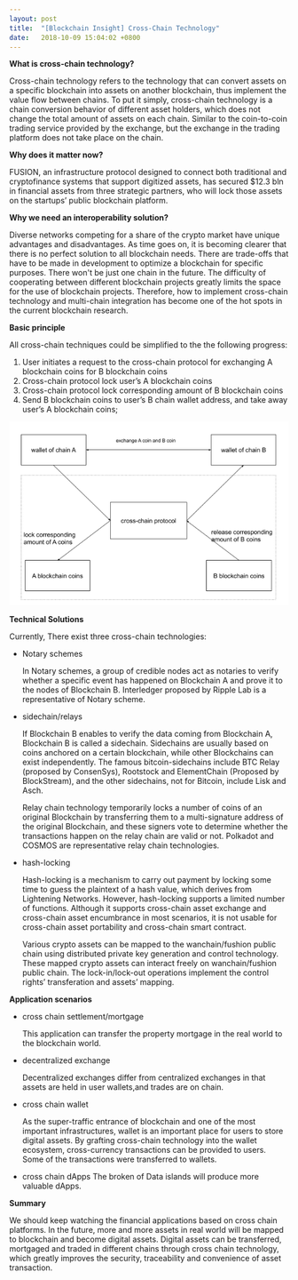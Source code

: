 ```yaml
---
layout: post
title:  "[Blockchain Insight] Cross-Chain Technology"
date:   2018-10-09 15:04:02 +0800
---
```


**What is cross-chain technology?**

Cross-chain technology refers to the technology that can convert assets on a specific blockchain into assets on another blockchain, thus implement  the value flow between chains. To put it simply, cross-chain technology is a chain conversion behavior of different asset holders, which does not change the total amount of assets on each chain. Similar to the coin-to-coin trading service provided by the exchange,  but the exchange in the trading platform does not take place on the chain.

**Why does it matter now?**

FUSION, an infrastructure protocol designed to connect both traditional and cryptofinance systems that support digitized assets, has secured $12.3 bln in financial assets from three strategic partners, who will lock those assets on the startups’ public blockchain platform.

**Why we need an interoperability solution?**

Diverse networks competing for a share of the crypto market have unique advantages and disadvantages. As time goes on, it is becoming clearer that there is no perfect solution to all blockchain needs. There are trade-offs that have to be made in development to optimize a blockchain for specific purposes. There won't be just one chain in the future.
The difficulty of cooperating between different blockchain projects greatly limits the space for the use of blockchain projects. Therefore, how to implement cross-chain technology and multi-chain integration has become one of the hot spots in the current blockchain research.


**Basic principle**

All cross-chain techniques could be simplified to the the following progress:

1. User initiates a request to the cross-chain protocol for exchanging A blockchain coins for B blockchain coins 
2. Cross-chain protocol lock user’s A blockchain coins
3. Cross-chain protocol lock corresponding amount of B blockchain coins
4. Send B blockchain coins to user’s B chain wallet address, and take away user’s A blockchain coins;

![](/assets/img/2018-10-09-cross-chain-1.png)

**Technical Solutions**

Currently, There exist three cross-chain technologies: 

- Notary schemes

	In Notary schemes, a group of credible nodes act as notaries to verify whether a specific event has happened on Blockchain A and prove it to the nodes of Blockchain B. Interledger proposed by Ripple Lab is a representative of Notary scheme.

- sidechain/relays

	If Blockchain B enables to verify the data coming from Blockchain A, Blockchain B is called a sidechain. Sidechains are usually based on coins anchored on a certain blockchain, while other Blockchains can exist independently. The famous bitcoin-sidechains include BTC Relay (proposed by ConsenSys), Rootstock and ElementChain (Proposed by BlockStream), and the other sidechains, not for Bitcoin, include Lisk and Asch. 
	
	Relay chain technology temporarily locks a number of coins of an original Blockchain by transferring them to a multi-signature address of the original Blockchain, and these signers vote to determine whether the transactions happen on the relay chain are valid or not. Polkadot and COSMOS are representative relay chain technologies.

- hash-locking

	Hash-locking is a mechanism to carry out payment by locking some time to guess the plaintext of a hash value, which derives from Lightening Networks. However, hash-locking supports a limited number of functions. Although it supports cross-chain asset exchange and cross-chain asset encumbrance in most scenarios, it is not usable for cross-chain asset portability and cross-chain smart contract.
	
	Various crypto assets can be mapped to the wanchain/fushion public chain using distributed private key generation and control technology. These mapped crypto assets can interact freely on wanchain/fushion public chain. The lock-in/lock-out operations implement the control rights’ transferation and assets’ mapping. 

**Application scenarios**


- cross chain settlement/mortgage  

	This application can transfer the property mortgage in the real world to the blockchain world.

- decentralized exchange  

	Decentralized exchanges differ from centralized exchanges in that assets are held in user wallets,and trades are on chain.

- cross chain wallet

	As the super-traffic entrance of blockchain and one of the most important infrastructures, wallet is an important place for users to store digital assets. By grafting cross-chain technology into the wallet ecosystem, cross-currency transactions can be provided to users.  Some of the transactions were transferred to wallets.

- cross chain dApps
	The broken of Data islands will produce more valuable dApps.

**Summary**

We should keep watching the financial applications based on cross chain platforms. In the future, more and more assets in real world will be mapped to blockchain and become digital assets. Digital assets can be transferred, mortgaged and traded in different chains through cross chain technology, which greatly improves the security, traceability and convenience of asset transaction.


